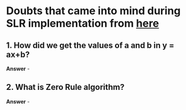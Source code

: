 # Doubts that came into mind during SLR implementation from [here](https://machinelearningmastery.com/implement-simple-linear-regression-scratch-python/)

## 1. How did we get the values of a and b in y = ax+b?
**Answer** - 

## 2. What is Zero Rule algorithm?
**Answer** - 


